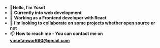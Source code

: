+ 👋**Hello, I’m Yosef**
+ 👀 **Currently into web development**
+ 🌱 **Working as a Frontend developer with React**
+ 💞️ **I’m looking to collaborate on some projects whether open source or not**
+ 📫 **How to reach me - You can contact me on yosefanwar690@gmail.com**
